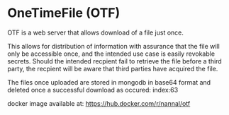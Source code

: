 # OneTimeFile (OTF)

OTF is a web server that allows download of a file just once. 

This allows for distribution of information with assurance that the file will only be accessible once, and the intended use case is easily revokable secrets. Should the intended recpient fail to retrieve the file before a third party, the recpient will be aware that third parties have acquired the file. 

The files once uploaded are stored in mongodb in base64 format and deleted once a successful download as occured: index:63

docker image available at: https://hub.docker.com/r/nannal/otf